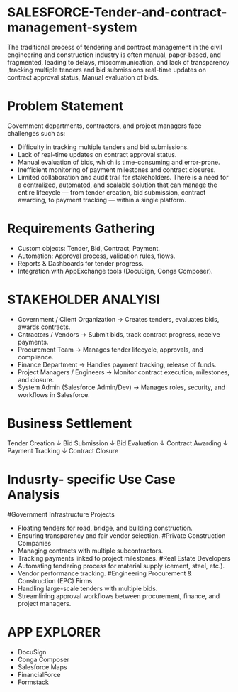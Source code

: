 # SALESFORCE-Tender-and-contract-management-system
The traditional process of tendering and contract management in the civil engineering and construction industry is often manual, paper-based, and fragmented, leading to delays, miscommunication, and lack of transparency ,tracking multiple tenders and bid submissions real-time updates on contract approval status, Manual evaluation of bids.

# Problem Statement
Government departments, contractors, and project managers face challenges such as:
- Difficulty in tracking multiple tenders and bid submissions.
- Lack of real-time updates on contract approval status.
- Manual evaluation of bids, which is time-consuming and error-prone.
- Inefficient monitoring of payment milestones and contract closures.
- Limited collaboration and audit trail for stakeholders.
There is a need for a centralized, automated, and scalable solution that can manage the entire lifecycle — from tender creation, bid submission, contract awarding, to payment tracking — within a single platform.

# Requirements Gathering 
- Custom objects: Tender, Bid, Contract, Payment.
- Automation: Approval process, validation rules, flows.
- Reports & Dashboards for tender progress.
- Integration with AppExchange tools (DocuSign, Conga Composer).

# STAKEHOLDER  ANALYISI
- Government / Client Organization → Creates tenders, evaluates bids, awards contracts.
- Cntractors / Vendors → Submit bids, track contract progress, receive payments.
- Procurement Team → Manages tender lifecycle, approvals, and compliance.
- Finance Department → Handles payment tracking, release of funds.
- Project Managers / Engineers → Monitor contract execution, milestones, and closure.
- System Admin (Salesforce Admin/Dev) → Manages roles, security, and workflows in Salesforce.

# Business Settlement 

   Tender Creation
         ↓
   Bid Submission
         ↓
   Bid Evaluation
         ↓
  Contract Awarding
         ↓
  Payment Tracking
         ↓
  Contract Closure
  
# Indusrty- specific Use Case Analysis

  #Government Infrastructure Projects
- Floating tenders for road, bridge, and building construction.
- Ensuring transparency and fair vendor selection.
#Private Construction Companies
- Managing contracts with multiple subcontractors.
- Tracking payments linked to project milestones.
#Real Estate Developers
- Automating tendering process for material supply (cement, steel, etc.).
- Vendor performance tracking.
#Engineering Procurement & Construction (EPC) Firms
- Handling large-scale tenders with multiple bids.
- Streamlining approval workflows between procurement, finance, and project managers.
  
 # APP EXPLORER
- DocuSign
- Conga Composer
- Salesforce Maps
- FinancialForce
- Formstack

#
